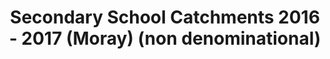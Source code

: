 ---
schema: default
title: Secondary School Catchments 2016 - 2017 (Moray) (non denominational)
organization: Moray Council
notes: Secondary School Catchments 24/10/2016 - 13/08/2017 (Moray) (non denominational)In  Moray, the education authority discharges its duty to secure adequate  and efficient education for the local authority area by operating a  “catchment area” system to enable parents/carers to comply with their  duty to provide efficient education for their child(ren).  The zones  (catchment areas) are shown as delineated areas on maps.  Information on  these catchment areas is available at the Moray Council website.Most  parents of children living within the catchment area will choose for  their children to attend the designated primary and secondary school for  their catchment area.If  a parent wishes their child to be enrolled at a school which is not the  designated catchment area school for their postal address, they must  make an out-of-zone ‘placing request’.  
resources:

  - name: Secondary School Catchments 2016 - 2017 (Moray) (non denominational) FEATURE LAYER
  - url: 
  - format: FEATURE LAYER

license: 
category:

  - education

  - Open Data

  - boundaries


  - 

maintainer: Tim Wisniewski
maintainer_email: tim@timwis.com
---